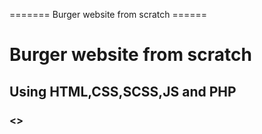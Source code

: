 ======= Burger website from scratch ======

# Burger website from scratch
## Using HTML,CSS,SCSS,JS and PHP
### <<Backend api Remaining>>